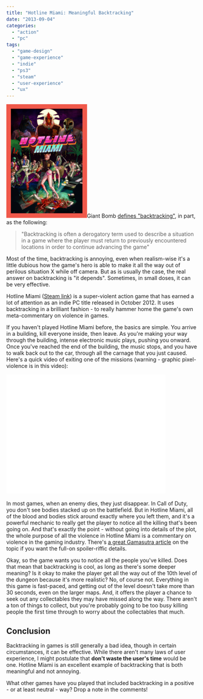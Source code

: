 ```yaml
---
title: "Hotline Miami: Meaningful Backtracking"
date: "2013-09-04"
categories: 
  - "action"
  - "pc"
tags: 
  - "game-design"
  - "game-experience"
  - "indie"
  - "ps3"
  - "steam"
  - "user-experience"
  - "ux"
---
```


[![Cover of Hotline Miami](images/Hotline_Miami_cover-213x300.png)](http://www.thatgamesux.com/wp-content/uploads/2013/09/Hotline_Miami_cover.png)Giant Bomb [defines "backtracking"](http://www.giantbomb.com/backtracking/3015-239/), in part, as the following:

> "Backtracking is often a derogatory term used to describe a situation in a game where the player must return to previously encountered locations in order to continue advancing the game"

Most of the time, backtracking is annoying, even when realism-wise it's a little dubious how the game's hero is able to make it all the way out of perilous situation X while off camera. But as is usually the case, the real answer on backtracking is "it depends". Sometimes, in small doses, it can be very effective.

Hotline Miami ([Steam link](http://store.steampowered.com/app/219150/)) is a super-violent action game that has earned a lot of attention as an indie PC title released in October 2012. It uses backtracking in a brilliant fashion - to really hammer home the game's own meta-commentary on violence in games.

If you haven't played Hotline Miami before, the basics are simple. You arrive in a building, kill everyone inside, then leave. As you're making your way through the building, intense electronic music plays, pushing you onward. Once you've reached the end of the building, the music stops, and you have to walk back out to the car, through all the carnage that you just caused. Here's a quick video of exiting one of the missions (warning - graphic pixel-violence is in this video):

<iframe width="420" height="315" src="//www.youtube.com/embed/Sa3p3KFN7pc" frameborder="0" allowfullscreen></iframe>

In most games, when an enemy dies, they just disappear. In Call of Duty, you don't see bodies stacked up on the battlefield. But in Hotline Miami, all of the blood and bodies stick around exactly where you left them, and it's a powerful mechanic to really get the player to notice all the killing that's been going on. And that's exactly the point - without going into details of the plot, the whole purpose of all the violence in Hotline Miami is a commentary on violence in the gaming industry. There's [a great Gamasutra article](http://www.gamasutra.com/blogs/RamiIsmail/20121029/180408/Why_Hotline_Miami_is_an_important_game.php) on the topic if you want the full-on spoiler-riffic details.

Okay, so the game wants you to notice all the people you've killed. Does that mean that backtracking is cool, as long as there's some deeper meaning? Is it okay to make the player get all the way out of the 10th level of the dungeon because it's more realistic? No, of course not. Everything in this game is fast-paced, and getting out of the level doesn't take more than 30 seconds, even on the larger maps. And, it offers the player a chance to seek out any collectables they may have missed along the way. There aren't a ton of things to collect, but you're probably going to be too busy killing people the first time through to worry about the collectables that much.

## Conclusion

Backtracking in games is still generally a bad idea, though in certain circumstances, it can be effective. While there aren't many laws of user experience, I might postulate that **don't waste the user's time** would be one. Hotline Miami is an excellent example of backtracking that is both meaningful and not annoying.

What other games have you played that included backtracking in a positive - or at least neutral - way? Drop a note in the comments!
